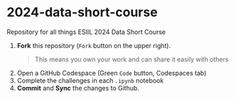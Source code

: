 # 2024-data-short-course
Repository for all things ESIIL 2024 Data Short Course

1. **Fork** this repository (`Fork` button on the upper right).
     > This means you own your work and can share it easily with others
2. Open a GitHub Codespace (Green `Code` button, Codespaces tab)
3. Complete the challenges in each `.ipynb` notebook
4. **Commit** and **Sync** the changes to Github.

